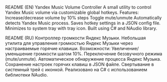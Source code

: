 README (EN)
Yandex Music Volume Controller
A small utility to control Yandex Music volume via customizable global hotkeys.
Features:
Increase/decrease volume by 10% steps
Toggle mute/unmute
Automatically detects Yandex Music process.
Saves hotkey settings in a JSON config file.
Minimizes to system tray with tray icon.
Built using C# and NAudio library.

README (RU)
Контроллер громкости Яндекс Музыки.
Небольшая утилита для управления громкостью Яндекс Музыки через настраиваемые горячие клавиши.
Возможности:
Увеличение/уменьшение громкости шагом 10%.
Переключение беззвучного режима (mute/unmute).
Автоматическое обнаружение процесса Яндекс Музыка.
Сохранение настроек горячих клавиш в JSON файле.
Свертывание в системный трей с иконкой.
Реализовано на C# с использованием библиотеки NAudio.
